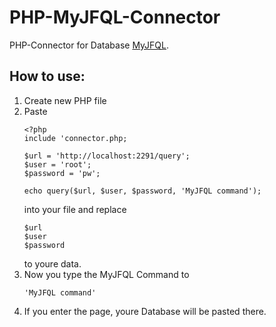 # PHP-MyJFQL-Connector
PHP-Connector for Database [MyJFQL](https://github.com/joker-games/MyJFQL).

## How to use:

1. Create new PHP file
2. Paste
    ```
    <?php
    include 'connector.php;

    $url = 'http://localhost:2291/query';
    $user = 'root';
    $password = 'pw';

    echo query($url, $user, $password, 'MyJFQL command');
    ```
    into your file and replace
    ```
    $url
    $user
    $password
    ```
    to youre data.
3. Now you type the MyJFQL Command to 
   ```
   'MyJFQL command'
   ```
4. If you enter the page, youre Database will be pasted there.
